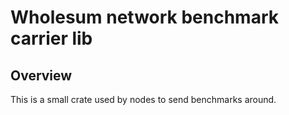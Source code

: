 
# Wholesum network benchmark carrier lib

## Overview
This is a small crate used by nodes to send benchmarks around.


